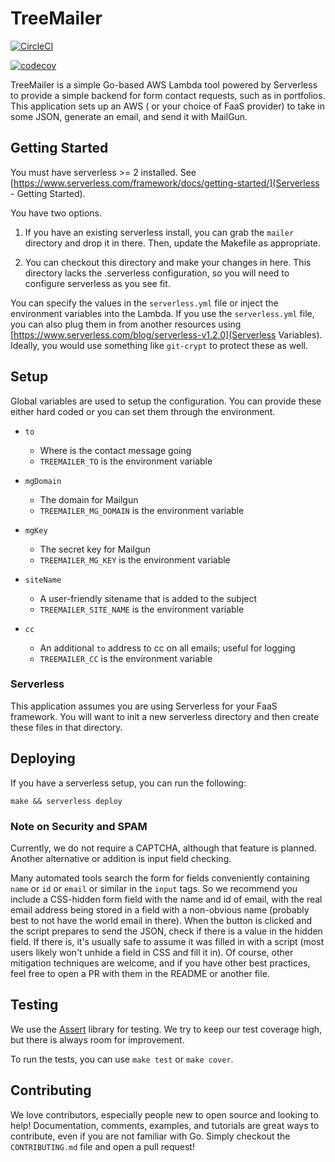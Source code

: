 # TreeMailer

[![CircleCI](https://circleci.com/gh/TreelightSoftware/treemailer/tree/master.svg?style=svg)](https://circleci.com/gh/TreelightSoftware/treemailer/tree/master)

[![codecov](https://codecov.io/gh/TreelightSoftware/treemailer/branch/master/graph/badge.svg)](https://codecov.io/gh/TreelightSoftware/treemailer)

TreeMailer is a simple Go-based AWS Lambda tool powered by Serverless to provide a simple backend for form contact requests, such as in portfolios. This application sets up an AWS
( or your choice of FaaS provider) to take in some JSON, generate an email, and send it with MailGun.

## Getting Started

You must have serverless >= 2 installed. See [https://www.serverless.com/framework/docs/getting-started/](Serverless - Getting Started).

You have two options.

1) If you have an existing serverless install, you can grab the `mailer` directory and drop it in there. Then, update the Makefile as appropriate.

2) You can checkout this directory and make your changes in here. This directory lacks the .serverless configuration, so you will need to configure serverless as you see fit.

You can specify the values in the `serverless.yml` file or inject the environment variables into the Lambda. If you use the `serverless.yml` file, you can also plug them in from another resources using [https://www.serverless.com/blog/serverless-v1.2.0](Serverless Variables). Ideally, you would use something like `git-crypt` to protect these as well.

## Setup

Global variables are used to setup the configuration. You can provide these either hard coded or you can set them through the environment.

* `to`
  * Where is the contact message going
  * `TREEMAILER_TO` is the environment variable

* `mgDomain`
  * The domain for Mailgun
  * `TREEMAILER_MG_DOMAIN` is the environment variable

* `mgKey`
  * The secret key for Mailgun
  * `TREEMAILER_MG_KEY` is the environment variable

* `siteName`
  * A user-friendly sitename that is added to the subject
  * `TREEMAILER_SITE_NAME` is the environment variable

* `cc`
  * An additional `to` address to cc on all emails; useful for logging
  * `TREEMAILER_CC` is the environment variable

### Serverless

This application assumes you are using Serverless for your FaaS framework. You will want to init a new serverless directory and then create these files in that directory.

## Deploying

If you have a serverless setup, you can run the following:

`make && serverless deploy`

### Note on Security and SPAM

Currently, we do not require a CAPTCHA, although that feature is planned. Another alternative or addition is input field checking.

Many automated tools search the form for fields conveniently containing `name` or `id` or `email` or similar in the `input` tags. So we recommend you include a CSS-hidden form field with the name and id of email, with the real email address being stored in a field with a non-obvious name (probably best to not have the world email in there). When the button is clicked and the script prepares to send the JSON, check if there is a value in the hidden field. If there is, it's usually safe to assume it was filled in with a script (most users likely won't unhide a field in CSS and fill it in). Of course, other mitigation techniques are welcome, and if you have other best practices, feel free to open a PR with them in the README or another file.

## Testing

We use the [Assert](https://github.com/stretchr/testify) library for testing. We try to keep our test coverage high, but there is always room for improvement.

To run the tests, you can use `make test` or `make cover`.

## Contributing

We love contributors, especially people new to open source and looking to help! Documentation, comments, examples, and tutorials are great ways to contribute, even if you are not familiar with Go. Simply checkout the `CONTRIBUTING.md` file and open a pull request!
